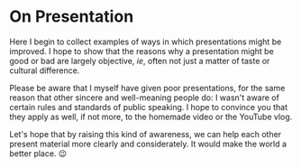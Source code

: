 # On Presentation

Here I begin to collect examples of ways in which presentations might be
improved. I hope to show that the reasons why a presentation might be good or
bad are largely objective, *ie*, often not just a matter of taste or cultural
difference.

Please be aware that I myself have given poor presentations, for the same
reason that other sincere and well-meaning people do: I wasn't aware of certain
rules and standards of public speaking. I hope to convince you that they apply
as well, if not more, to the homemade video or the YouTube vlog.

Let's hope that by raising this kind of awareness, we can help each other
present material more clearly and considerately. It would make the world a
better place. :wink:
